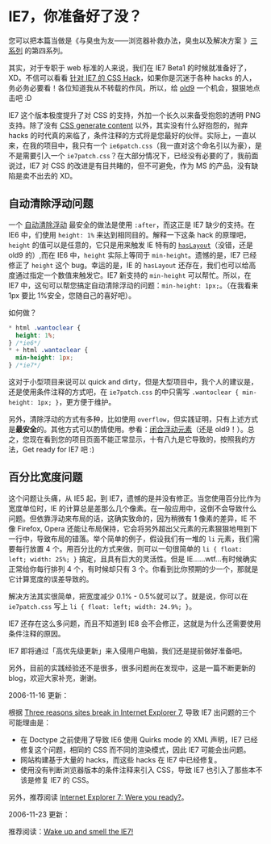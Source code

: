 # IE7，你准备好了没？

您可以把本篇当做是《与臭虫为友——浏览器补救办法，臭虫以及解决方案 》[三][0][系][1][列][2] 的第四系列。

其实，对于专职于 web 标准的人来说，我们在 IE7 Beta1 的时候就准备好了，XD。不信可以看看 [针对 IE7 的 CSS Hack][3]，如果你是沉迷于各种 hacks 的人，务必务必要看！各位知道我从不转载的作风，所以，给 [old9][4] 一个机会，狠狠地点击吧 :D

IE7 这个版本极度提升了对 CSS 的支持，外加一个长久以来备受抱怨的透明 PNG 支持。除了没有 [CSS generate content][5] 以外，其实没有什么好抱怨的，抛弃 hacks 的时代真的来临了，条件注释的方式将是您最好的伙伴。实际上，一直以来，在我的项目中，我只有一个 `ie6patch.css`（我一直对这个命名引以为豪），是不是需要引入一个 `ie7patch.css`？在大部分情况下，已经没有必要的了，我前面说过，IE7 对 CSS 的改进是有目共睹的，但不可避免，作为 MS 的产品，没有缺陷是卖不出去的 XD。

## 自动清除浮动问题

一个 [自动清除浮动][6] 最安全的做法是使用 `:after`，而这正是 IE7 缺少的支持。在 IE6 中，们使用 `height: 1%` 来达到相同目的。解释一下这条 hack 的原理吧，`height` 的值可以是任意的，它只是用来触发 IE 特有的 [`hasLayout`][7]（没错，还是 old9 的）,而在 IE6 中，`height` 实际上等同于 `min-height`。遗憾的是，IE7 已经修正了 `height` 这个 bug。幸运的是，IE 的 `hasLayout` 还存在，我们也可以给高度通过指定一个数值来触发它。IE7 新支持的 `min-height` 可以帮忙。所以，在 IE7 中，这句可以帮您搞定自动清除浮动的问题：`min-height: 1px;`。（在我看来 1px 要比 1%安全，您随自己的喜好吧）。

如何做？

```css
* html .wantoclear {
  height: 1%;
} /*ie6*/
* + html .wantoclear {
  min-height: 1px;
} /*ie7*/
```

这对于小型项目来说可以 quick and dirty，但是大型项目中，我个人的建议是，还是使用条件注释的方式吧，在 `ie7patch.css` 的中只需写 `.wantoclear { min-height: 1px; }`，更方便于维护。

另外，清除浮动的方式有多种，比如使用 `overflow`，但实践证明，只有上述方式是**最安全**的。其他方式可以酌情使用。参看：[闭合浮动元素][8]（还是 old9！）。总之，您现在看到您的项目页面不能正常显示，十有八九是它导致的，按照我的方法，Get ready for IE7 吧 :)

## 百分比宽度问题

这个问题让头痛，从 IE5 起，到 IE7，遗憾的是并没有修正。当您使用百分比作为宽度单位时，IE 的计算总是差那么几个像素。在一般应用中，这倒不会导致什么问题。但依靠浮动来布局的话，这确实致命的，因为稍微有 1 像素的差异，IE 不像 Firefox, Opera 还能让布局保持，它会将另外超出父元素的元素狠狠地甩到下一行中，导致布局的错落。举个简单的例子，假设我们有一堆的 `li` 元素，我们需要每行放置 4 个。用百分比的方式来做，则可以一句很简单的 `li { float: left; width: 25%; }` 搞定，且具有巨大的灵活性。但是 IE……wtf...有时候确实正常给你每行排列 4 个，有时候却只有 3 个。你看到比你预期的少一个，那就是它计算宽度的误差导致的。

解决方法其实很简单，把宽度减少 0.1% - 0.5%就可以了。就是说，你可以在 `ie7patch.css` 写上 `li { float: left; width: 24.9%; }`。

IE7 还存在这么多问题，而且不知道到 IE8 会不会修正，这就是为什么还需要使用条件注释的原因。

IE7 即将通过「高优先级更新」来入侵用户电脑，我们还是提前做好准备吧。

另外，目前的实践经验还不是很多，很多问题尚在发现中，这是一篇不断更新的 blog，欢迎大家补充，谢谢。

2006-11-16 更新：

根据 [Three reasons sites break in Internet Explorer 7][9], 导致 IE7 出问题的三个可能理由是：

- 在 Doctype 之前使用了导致 IE6 使用 Quirks mode 的 XML 声明，IE7 已经修复这个问题，相同的 CSS 而不同的渲染模式，因此 IE7 可能会出问题。
- 网站构建基于大量的 hacks，而这些 hacks 在 IE7 中已经修复。
- 使用没有判断浏览器版本的条件注释来引入 CSS，导致 IE7 也引入了那些本不该是修复 IE7 的 CSS。

另外，推荐阅读 [Internet Explorer 7: Were you ready?][10]。

2006-11-23 更新：

推荐阅读：[Wake up and smell the IE7!][11]

[0]: /posts/2006-07-29-working-with-buggy-browsers-1.html
[1]: /posts/2006-07-31-working-with-buggy-browsers-2.html
[2]: /posts/2006-08-20-working-with-buggy-browsers-3.html
[3]: http://old9.blogsome.com/2006/04/29/css-hack-for-ie7/
[4]: http://old9.blogsome.com/
[5]: http://www.w3.org/TR/CSS21/generate.html
[6]: http://www.positioniseverything.net/easyclearing.html
[7]: http://old9.blogsome.com/2006/04/11/onhavinglayout/
[8]: http://old9.blogsome.com/2006/04/21/enclosing-floats/
[9]: http://www.456bereastreet.com/archive/200611/three_reasons_sites_break_in_internet_explorer_7/
[10]: http://www.thinkvitamin.com/features/design/internet-explorer-7-were-you-ready
[11]: http://www.thinkvitamin.com/features/design/wake-up-and-smell-the-ie7
